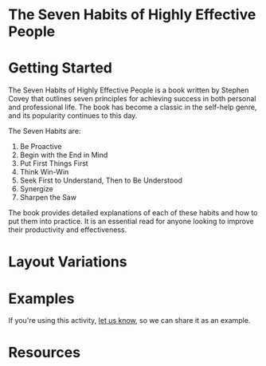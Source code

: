 # The Seven Habits of Highly Effective People

# Getting Started

The Seven Habits of Highly Effective People is a book written by Stephen Covey that outlines seven principles for achieving success in both personal and professional life. The book has become a classic in the self-help genre, and its popularity continues to this day. 

The Seven Habits are: 
1. Be Proactive 
2. Begin with the End in Mind 
3. Put First Things First 
4. Think Win-Win 
5. Seek First to Understand, Then to Be Understood
6. Synergize
7. Sharpen the Saw 

The book provides detailed explanations of each of these habits and how to put them into practice. It is an essential read for anyone looking to improve their productivity and effectiveness.

# Layout Variations
# Examples
If you're using this activity, [let us know](https://github.com/Standards-and-Practices/structured-rapid-development/issues/new?assignees=&labels=documentation&template=example-submission.md&title=Example+of+%5Byour+pattern+here%5D), so we can share it as an example.
# Resources